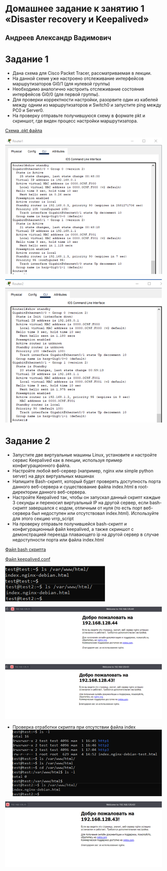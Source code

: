 # Домашнее задание к занятию 1 «Disaster recovery и Keepalived»
## Андреев Александр Вадимович

# Задание 1
- Дана схема для Cisco Packet Tracer, рассматриваемая в лекции.
- На данной схеме уже настроено отслеживание интерфейсов маршрутизаторов Gi0/1 (для нулевой группы)
- Необходимо аналогично настроить отслеживание состояния интерфейсов Gi0/0 (для первой группы).
- Для проверки корректности настройки, разорвите один из кабелей между одним из маршрутизаторов и Switch0 и запустите ping между PC0 и Server0.
- На проверку отправьте получившуюся схему в формате pkt и скриншот, где виден процесс настройки маршрутизатора.

[Схема .pkt файла](https://github.com/AndreevAleksandr/DRandK/blob/main/PKT%20Files/hsrp_advanced_AndreevAV.pkt)

![Screen1](img/1_1.png)

![Screen2](img/1_2.png)		

# Задание 2
- Запустите две виртуальные машины Linux, установите и настройте сервис Keepalived как в лекции, используя пример конфигурационного файла.
- Настройте любой веб-сервер (например, nginx или simple python server) на двух виртуальных машинах
- Напишите Bash-скрипт, который будет проверять доступность порта данного веб-сервера и существование файла index.html в root-директории данного веб-сервера.
- Настройте Keepalived так, чтобы он запускал данный скрипт каждые 3 секунды и переносил виртуальный IP на другой сервер, если bash-скрипт завершался с кодом, отличным от нуля (то есть порт веб-сервера был недоступен или отсутствовал index.html). Используйте для этого секцию vrrp_script
- На проверку отправьте получившейся bash-скрипт и конфигурационный файл keepalived, а также скриншот с демонстрацией переезда плавающего ip на другой сервер в случае недоступности порта или файла index.html

[Файл bash скрипта](https://github.com/AndreevAleksandr/DRandK/blob/main/Bash-script/check_port_web.sh)

[Файл keepalived.conf](https://github.com/AndreevAleksandr/DRandK/blob/main/conf/keepalived.conf)

![Screen3](img/2-1-1.png)

![Screen4](img/2-2-1.png)

![Screen5](img/2-2-2.png)

- Проверка отработки скрипта при отсутствии файла index
![Screen6](img/2-3-1.png)

![Screen7](img/2-3-2.png)
